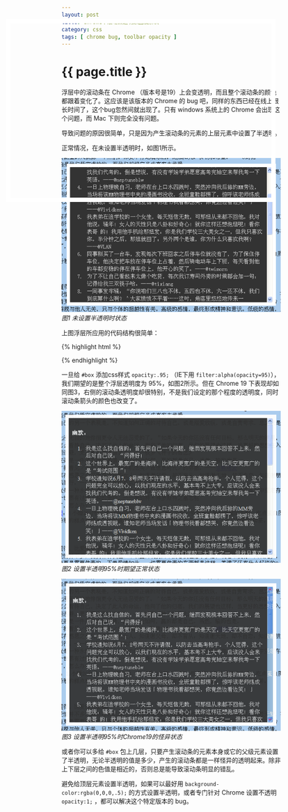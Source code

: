 ```yaml
---
layout: post
title: Chrome中滚动条透明原因及解决
category: css
tags: [ chrome bug, toolbar opacity ]
---
```


{{ page.title }}
================

浮层中的滚动条在 Chrome （版本号是19）上会变透明，而且整个滚动条的颜色都跟着变化了。这应该是该版本的 Chrome 的 bug 吧，同样的东西已经在线上很长时间了，这个bug忽然间就出现了。只有 windows 系统上的 Chrome 会出现这个问题，而 Mac 下则完全没有问题。

导致问题的原因很简单，只是因为产生滚动条的元素的上层元素中设置了半透明。

正常情况，在未设置半透明时，如图1所示。

![图1 未设置半透明时状态](/i/2012-6-11-01.png) <br/> *图1 未设置半透明时状态*

上图浮层所应用的代码结构很简单：

{% highlight html %}
<style type="text/css">
#box{
	position:absolute; top:100px; left:100px;
	width:600px; height:400px;
	overflow:auto;
	border:10px solid #fff;
}
#article{
	background:#333; color:#ddd; line-height:1.4;
}
</style>

<div id="box">
	<div id="article">
		<!--足够多的正文内容-->
	</div>
</div>
{% endhighlight %}

一旦给 `#box` 添加css样式 `opacity:.95;` （IE下用 `filter:alpha(opacity=95)`），我们期望的是整个浮层透明度为 95%，如图2所示。但在 Chrome 19 下表现却如同图3，右侧的滚动条透明度却很特别，不是我们设定的那个程度的透明度，同时滚动条箭头的颜色也改变了。

![图2 设置半透明95%时期望正常状态](/i/2012-6-11-03.png) <br/> *图2 设置半透明95%时期望正常状态*

![图3 设置半透明95%时Chrome19的怪异状态](/i/2012-6-11-02.png) <br/> *图3 设置半透明95%时Chrome19的怪异状态*

或者你可以多给 `#box` 包上几层，只要产生滚动条的元素本身或它的父级元素设置了半透明，无论半透明的值是多少，产生的滚动条都是一样怪异的透明起来。除非上下层之间的色值是相近的，否则总是能导致滚动条明显的错乱。

避免给顶层元素设置半透明，如果可以最好用 `background-color:rgba(0,0,0,.5);` 的方式设置半透明，或者专门针对 Chrome 设置不透明 `opacity:1;` ，都可以解决这个特定版本的 bug。

